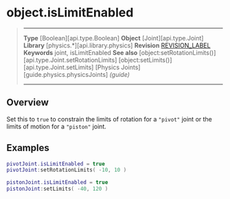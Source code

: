 # object.isLimitEnabled

> --------------------- ------------------------------------------------------------------------------------------
> __Type__              [Boolean][api.type.Boolean]
> __Object__            [Joint][api.type.Joint]
> __Library__           [physics.*][api.library.physics]
> __Revision__          [REVISION_LABEL](REVISION_URL)
> __Keywords__          joint, isLimitEnabled
> __See also__          [object:setRotationLimits()][api.type.Joint.setRotationLimits]
>								[object:setLimits()][api.type.Joint.setLimits]
>								[Physics Joints][guide.physics.physicsJoints] _(guide)_
> --------------------- ------------------------------------------------------------------------------------------

## Overview

Set this to `true` to constrain the limits of rotation for a `"pivot"` joint or the limits of motion for a `"piston"` joint.

## Examples

``````lua
pivotJoint.isLimitEnabled = true
pivotJoint:setRotationLimits( -10, 10 )
``````

``````lua
pistonJoint.isLimitEnabled = true
pistonJoint:setLimits( -40, 120 )
``````